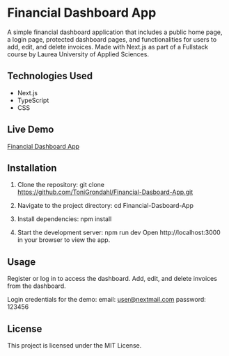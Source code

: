 # Financial Dashboard App

A simple financial dashboard application that includes a public home page, a login page, protected dashboard pages, and functionalities for users to add, edit, and delete invoices. Made with Next.js as part of a Fullstack course by Laurea University of Applied Sciences.

## Technologies Used
- Next.js
- TypeScript
- CSS

## Live Demo
[Financial Dashboard App](https://financial-dasboard-akgp53tqf-toni-grondahls-projects.vercel.app/dashboard)

## Installation
1. Clone the repository:
   git clone https://github.com/ToniGrondahl/Financial-Dasboard-App.git
   
2. Navigate to the project directory:
cd Financial-Dasboard-App

4. Install dependencies:
npm install

6. Start the development server:
npm run dev
Open http://localhost:3000 in your browser to view the app.

## Usage
Register or log in to access the dashboard. 
Add, edit, and delete invoices from the dashboard.

Login credentials for the demo: 
email: user@nextmail.com 
password: 123456

## License
This project is licensed under the MIT License.
